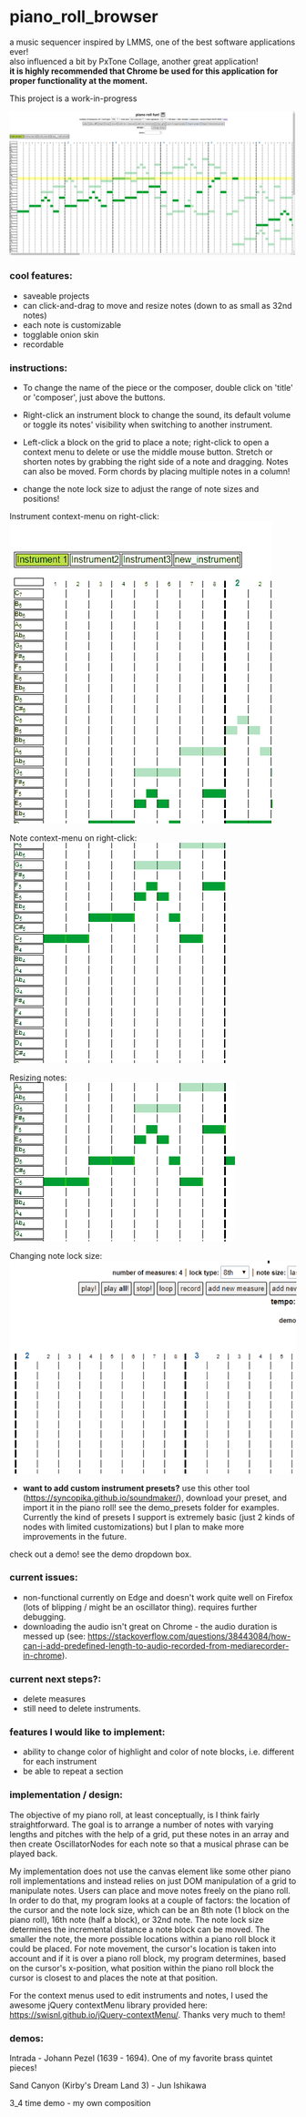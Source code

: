 # piano_roll_browser    
a music sequencer inspired by LMMS, one of the best software applications ever!    
also influenced a bit by PxTone Collage, another great application!      
**it is highly recommended that Chrome be used for this application for proper functionality at the moment.**    
    
This project is a work-in-progress        
    
![screenshot of the piano roll](screenshots/current.png "current look")    
    
### cool features:    
- saveable projects    
- can click-and-drag to move and resize notes (down to as small as 32nd notes)   
- each note is customizable    
- togglable onion skin    
- recordable    
     
### instructions:    
- To change the name of the piece or the composer, double click on 'title' or 'composer', just above the buttons.     
    
- Right-click an instrument block to change the sound, its default volume or toggle its notes' visibility when switching to another instrument.    
    
- Left-click a block on the grid to place a note; right-click to open a context menu to delete or use the middle mouse button. Stretch or shorten notes by grabbing the right side of a note and dragging. Notes can also be moved. Form chords by placing multiple notes in a column!    
    
- change the note lock size to adjust the range of note sizes and positions!    
    
Instrument context-menu on right-click:    
![instrument context menu](screenshots/instrument_menu.gif "instrument context menu")   
    
Note context-menu on right-click:    
![note context menu](screenshots/note_menu.gif "note context menu")   
    
Resizing notes:    
![resizing notes](screenshots/note_resize.gif "resizing notes")    
    
Changing note lock size:    
![changing note lock size](screenshots/note_lock.gif "changing note lock size")    

- **want to add custom instrument presets?** use this other tool (https://syncopika.github.io/soundmaker/), download your preset, and import it in the piano roll! see the demo_presets folder for examples. Currently the kind of presets I support is extremely basic (just 2 kinds of nodes with limited customizations) but I plan to make more improvements in the future.    
	
check out a demo! see the demo dropdown box.    
    
### current issues:    
- non-functional currently on Edge and doesn't work quite well on Firefox (lots of blipping / might be an oscillator thing). requires further debugging.    
- downloading the audio isn't great on Chrome - the audio duration is messed up (see: https://stackoverflow.com/questions/38443084/how-can-i-add-predefined-length-to-audio-recorded-from-mediarecorder-in-chrome).    
    
### current next steps?:    
- delete measures
- still need to delete instruments.    
    
### features I would like to implement:    
- ability to change color of highlight and color of note blocks, i.e. different for each instrument    
- be able to repeat a section 
    
### implementation / design:    
The objective of my piano roll, at least conceptually, is I think fairly straightforward. The goal is to arrange a number of notes with
varying lengths and pitches with the help of a grid, put these notes in an array and then create OscillatorNodes for each note so that a musical phrase can be played back.    
    
My implementation does not use the canvas element like some other piano roll implementations and instead relies on just DOM manipulation of a grid to manipulate notes.
Users can place and move notes freely on the piano roll. In order to do that, my program looks at a couple of factors: the location of the cursor and the note lock size, which can be an 8th note (1 block on the piano roll), 16th note (half a block), or 32nd note. The note lock size determines the incremental distance a note block can be moved. The smaller the note, the more possible locations within a piano roll block it could be placed. For note movement, the cursor's location is taken into account and if it is over a piano roll block, my program determines, based on the cursor's x-position, what position within the piano roll block the cursor is closest to and places the note at that position.    
    
For the context menus used to edit instruments and notes, I used the awesome jQuery contextMenu library provided here: https://swisnl.github.io/jQuery-contextMenu/. Thanks very much to them!
    
### demos:    
Intrada - Johann Pezel (1639 - 1694). One of my favorite brass quintet pieces!    
    
Sand Canyon (Kirby's Dream Land 3) - Jun Ishikawa
    
3_4 time demo - my own composition


    

